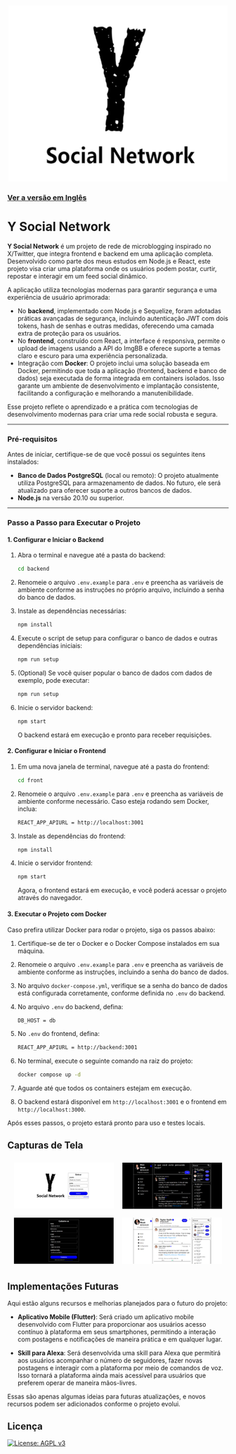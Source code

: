 <div align="center">
<img src="./Screenshots/logo.png" width="500" height="400" />
<div/>
<div align="left"/>


### [Ver a versão em Inglês](README.md)

# Y Social Network

**Y Social Network** é um projeto de rede de microblogging inspirado no X/Twitter, que integra frontend e backend em uma aplicação completa. Desenvolvido como parte dos meus estudos em Node.js e React, este projeto visa criar uma plataforma onde os usuários podem postar, curtir, repostar e interagir em um feed social dinâmico.

A aplicação utiliza tecnologias modernas para garantir segurança e uma experiência de usuário aprimorada:

- No **backend**, implementado com Node.js e Sequelize, foram adotadas práticas avançadas de segurança, incluindo autenticação JWT com dois tokens, hash de senhas e outras medidas, oferecendo uma camada extra de proteção para os usuários.
- No **frontend**, construído com React, a interface é responsiva, permite o upload de imagens usando a API do ImgBB e oferece suporte a temas claro e escuro para uma experiência personalizada.
- Integração com **Docker**: O projeto inclui uma solução baseada em Docker, permitindo que toda a aplicação (frontend, backend e banco de dados) seja executada de forma integrada em containers isolados. Isso garante um ambiente de desenvolvimento e implantação consistente, facilitando a configuração e melhorando a manutenibilidade.

Esse projeto reflete o aprendizado e a prática com tecnologias de desenvolvimento modernas para criar uma rede social robusta e segura.

---

### Pré-requisitos

Antes de iniciar, certifique-se de que você possui os seguintes itens instalados:

- **Banco de Dados PostgreSQL** (local ou remoto): O projeto atualmente utiliza PostgreSQL para armazenamento de dados. No futuro, ele será atualizado para oferecer suporte a outros bancos de dados.
- **Node.js** na versão 20.10 ou superior.

---

### Passo a Passo para Executar o Projeto


#### 1. Configurar e Iniciar o Backend

1. Abra o terminal e navegue até a pasta do backend:

   ```bash
   cd backend
   ```

2. Renomeie o arquivo `.env.example` para `.env` e preencha as variáveis de ambiente conforme as instruções no próprio arquivo, incluindo a senha do banco de dados.

3. Instale as dependências necessárias:

   ```bash
   npm install
   ```

4. Execute o script de setup para configurar o banco de dados e outras dependências iniciais:

   ```bash
   npm run setup
   ```

5. (Optional) Se você quiser popular o banco de dados com dados de exemplo, pode executar:

   ```bash
   npm run setup
   ```

6. Inicie o servidor backend:

   ```bash
   npm start
   ```

   O backend estará em execução e pronto para receber requisições.

#### 2. Configurar e Iniciar o Frontend

1. Em uma nova janela de terminal, navegue até a pasta do frontend:

   ```bash
   cd front
   ```

2. Renomeie o arquivo `.env.example` para `.env` e preencha as variáveis de ambiente conforme necessário. Caso esteja rodando sem Docker, inclua:
   ```bash
   REACT_APP_APIURL = http://localhost:3001
   ```

3. Instale as dependências do frontend:

   ```bash
   npm install
   ```

4. Inicie o servidor frontend:

   ```bash
   npm start
   ```

   Agora, o frontend estará em execução, e você poderá acessar o projeto através do navegador.


#### 3. Executar o Projeto com Docker

Caso prefira utilizar Docker para rodar o projeto, siga os passos abaixo:

1. Certifique-se de ter o Docker e o Docker Compose instalados em sua máquina.
2. Renomeie o arquivo `.env.example` para `.env` e preencha as variáveis de ambiente conforme as instruções, incluindo a senha do banco de dados.
3. No arquivo `docker-compose.yml`, verifique se a senha do banco de dados está configurada corretamente, conforme definida no `.env` do backend.

4. No arquivo `.env` do backend, defina:

   ```bash
   DB_HOST = db 
   ```

5. No `.env` do frontend, defina:
   ```bash
   REACT_APP_APIURL = http://backend:3001
   ```
6. No terminal, execute o seguinte comando na raiz do projeto:
   
   ```bash
   docker compose up -d
   ```
   
7. Aguarde até que todos os containers estejam em execução.
8. O backend estará disponível em `http://localhost:3001` e o frontend em `http://localhost:3000`.

Após esses passos, o projeto estará pronto para uso e testes locais.


## Capturas de Tela

<div align="center" style="display: flex; flex-wrap: wrap; justify-content: center;" >
<img src="./Screenshots/Screenshot1.png" width="45%" style="margin: 10px;" />
<img src="./Screenshots/Screenshot2.png" width="45%" style="margin: 10px;" />
<img src="./Screenshots/Screenshot3.png" width="45%" style="margin: 10px;" />
<img src="./Screenshots/Screenshot4.png" width="45%" style="margin: 10px;" />
</div>


## Implementações Futuras

Aqui estão alguns recursos e melhorias planejados para o futuro do projeto:

- **Aplicativo Mobile (Flutter)**: Será criado um aplicativo mobile desenvolvido com Flutter para proporcionar aos usuários acesso contínuo à plataforma em seus smartphones, permitindo a interação com postagens e notificações de maneira prática e em qualquer lugar.

- **Skill para Alexa**: Será desenvolvida uma skill para Alexa que permitirá aos usuários acompanhar o número de seguidores, fazer novas postagens e interagir com a plataforma por meio de comandos de voz. Isso tornará a plataforma ainda mais acessível para usuários que preferem operar de maneira mãos-livres.

Essas são apenas algumas ideias para futuras atualizações, e novos recursos podem ser adicionados conforme o projeto evolui.

## Licença

[![License: AGPL v3](https://img.shields.io/badge/AGPL_v3-blue.svg)](https://www.gnu.org/licenses/agpl-3.0)

